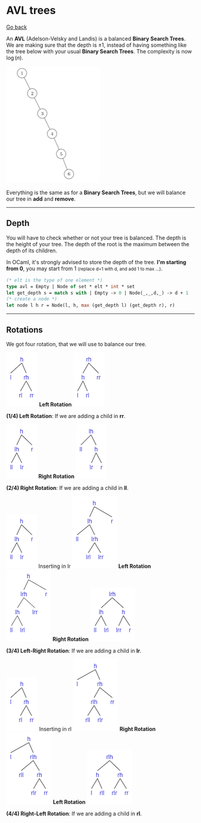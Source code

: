 # AVL trees

[Go back](../index.md#data-structures)

An **AVL** (Adelson-Velsky and Landis) is a balanced **Binary Search Trees**. We are making sure that the depth is $\pm 1$, instead of having something like the tree below with your usual **Binary Search Trees**. The complexity is now $\log{(n)}$.

![ABR bad - complexity O(n)](images/abr_bad.png)

Everything is the same as for a **Binary Search Trees**, but we will balance our tree in **add** and **remove**.

<hr class="sl">

## Depth

You will have to check whether or not your tree is balanced. The depth is the height of your tree. The depth of the root is the maximum between the depth of its children.

In OCaml, it's strongly advised to store the depth of the tree. **I'm starting from 0**, you may start from 1 <small>(replace d+1 with d, and add 1 to max ...)</small>.

```ocaml
(* elt is the type of one element *)
type avl = Empty | Node of set * elt * int * set
let get_depth s = match s with | Empty -> 0 | Node(_,_,d,_) -> d + 1
(* create a node *)
let node l h r = Node(l, h, max (get_depth l) (get_depth r), r)
```

<hr class="sr">

## Rotations

We got four rotation, that we will use to balance our tree.

<div class="row mx-0 justify-content-center"><div class="col-4  border border-dark me-3">

[comment]: <> ([h [l] [rh [rl] [rr]] ])
[comment]: <> ([rh [h [l] [rl]] [rr] ])

![AVL Rotate Left - Begin](images/avl/rotate_l_1.png)
**Left Rotation**
![AVL Rotate Left - End](images/avl/rotate_l_2.png)

**(1/4) Left Rotation**: If we are adding a child in **rr**.
</div><div class="col-4 border border-dark">

[comment]: <> ([h [lh [ll] [lr]] [r]])
[comment]: <> ([lh [ll] [h [lr] [r]]])  

![AVL Rotate Right - Begin](images/avl/rotate_r_1.png)
**Right Rotation**
![AVL Rotate Right - End](images/avl/rotate_r_2.png)

**(2/4) Right Rotation**: If we are adding a child in **ll**.
</div></div>

<div class="p-3 border border-dark mt-3">

[comment]: <> ([h [lh [ll] [lrh [lrl] [lrr]]] [r]])
[comment]: <> ([h [lrh [lh [ll] [lrl]] [lrr]] [r]])
[comment]: <> ([lrh [lh [ll] [lrl]] [h [lrr] [r]]])

![AVL Rotate Left-Right - Begin](images/avl/rotate_r_1.png)
Inserting in lr
![AVL Rotate Left-Right - Balance](images/avl/rotate_lr_1.png)
**Left Rotation**
![AVL Rotate Left-Right - Half done](images/avl/rotate_lr_2.png)
**Right Rotation**
![AVL Rotate Left-Right - End](images/avl/rotate_lr_3.png)

**(3/4) Left-Right Rotation**: If we are adding a child in **lr**.
</div>

<div class="p-3 border border-dark mt-3">

[comment]: <> ([h [l] [rh [rlh [rll] [rlr]] [rr]]])
[comment]: <> ([h [l] [rlh [rll] [rh [rlr] [rr]]]])
[comment]: <> ([rlh [h [l] [rll]] [rh [rlr] [rr]]])

![AVL Rotate Right-Left - Begin](images/avl/rotate_l_1.png)
Inserting in rl
![AVL Rotate Right-Left - Balance](images/avl/rotate_rl_1.png)
**Right Rotation**
![AVL Rotate Right-Left - Half done](images/avl/rotate_rl_2.png)
**Left Rotation**
![AVL Rotate Right-Left - End](images/avl/rotate_rl_3.png)

**(4/4) Right-Left Rotation**: If we are adding a child in **rl**.
</div>